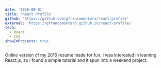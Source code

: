 ```yaml
---
date: '2016-08-01'
title: 'React Profile'
github: 'https://github.com/gfrancomontero/react-profile'
external: 'https://gfrancomontero.github.io/react-profile/'
tech:
  - React
  - CSS
showInProjects: true
---
```


Online version of my 2016 resume made for fun. I was interested in learning React.js, so I found a simple tutorial and it spun into a weekend project.
